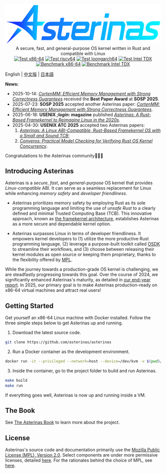 <p align="center">
    <img src="book/src/images/logo_en.svg" alt="asterinas-logo" width="620"><br>
    A secure, fast, and general-purpose OS kernel written in Rust and compatible with Linux<br/>
    <a href="https://github.com/asterinas/asterinas/actions/workflows/test_x86.yml"><img src="https://github.com/asterinas/asterinas/actions/workflows/test_x86.yml/badge.svg?event=push" alt="Test x86-64" style="max-width: 100%;"></a>
    <a href="https://github.com/asterinas/asterinas/actions/workflows/test_riscv.yml"><img src="https://github.com/asterinas/asterinas/actions/workflows/test_riscv.yml/badge.svg?event=push" alt="Test riscv64" style="max-width: 100%;"></a>
    <a href="https://github.com/asterinas/asterinas/actions/workflows/test_loongarch.yml"><img src="https://github.com/asterinas/asterinas/actions/workflows/test_loongarch.yml/badge.svg?event=push" alt="Test loongarch64" style="max-width: 100%;"></a>
    <a href="https://github.com/asterinas/asterinas/actions/workflows/test_x86_tdx.yml"><img src="https://github.com/asterinas/asterinas/actions/workflows/test_x86_tdx.yml/badge.svg" alt="Test Intel TDX" style="max-width: 100%;"></a>
    <a href="https://asterinas.github.io/benchmark/x86-64/"><img src="https://github.com/asterinas/asterinas/actions/workflows/benchmark_x86.yml/badge.svg" alt="Benchmark x86-64" style="max-width: 100%;"></a>
    <a href="https://asterinas.github.io/benchmark/tdx/"><img src="https://github.com/asterinas/asterinas/actions/workflows/benchmark_x86_tdx.yml/badge.svg" alt="Benchmark Intel TDX" style="max-width: 100%;"></a>
    <br/>
</p>

English | [中文版](README_CN.md) | [日本語](README_JP.md)

**News:**
* 2025-10-14: [*CortenMM: Efficient Memory Management with Strong Correctness Guarantees*](https://dl.acm.org/doi/10.1145/3731569.3764836) received the **Best Paper Award** at **SOSP 2025**.
* 2025-07-23: **SOSP 2025** accepted another Asterinas paper: [*CortenMM: Efficient Memory Management with Strong Correctness Guarantees*](https://dl.acm.org/doi/10.1145/3731569.3764836).
* 2025-06-18: **USENIX _;login:_ magazine** published [*Asterinas: A Rust-Based Framekernel to Reimagine Linux in the 2020s*](https://www.usenix.org/publications/loginonline/asterinas-rust-based-framekernel-reimagine-linux-2020s).
* 2025-04-30: **USENIX ATC 2025** accepted two Asterinas papers:
    1. [*Asterinas: A Linux ABI-Compatible, Rust-Based Framekernel OS with a Small and Sound TCB*](https://www.usenix.org/conference/atc25/presentation/peng-yuke);
    2. [*Converos: Practical Model Checking for Verifying Rust OS Kernel Concurrency*](https://www.usenix.org/conference/atc25/presentation/tang).

Congratulations to the Asterinas community🎉🎉🎉

## Introducing Asterinas

Asterinas is a _secure_, _fast_, and _general-purpose_ OS kernel
that provides _Linux-compatible_ ABI.
It can serve as a seamless replacement for Linux
while enhancing _memory safety_ and _developer friendliness_.

* Asterinas prioritizes memory safety
by employing Rust as its sole programming language
and limiting the use of _unsafe Rust_
to a clearly defined and minimal Trusted Computing Base (TCB).
This innovative approach,
known as [the framekernel architecture](https://asterinas.github.io/book/kernel/the-framekernel-architecture.html),
establishes Asterinas as a more secure and dependable kernel option.

* Asterinas surpasses Linux in terms of developer friendliness.
It empowers kernel developers to
(1) utilize the more productive Rust programming language,
(2) leverage a purpose-built toolkit called [OSDK](https://asterinas.github.io/book/osdk/guide/index.html) to streamline their workflows,
and (3) choose between releasing their kernel modules as open source
or keeping them proprietary,
thanks to the flexibility offered by [MPL](#License).

While the journey towards a production-grade OS kernel is challenging,
we are steadfastly progressing towards this goal.
Over the course of 2024,
we significantly enhanced Asterinas's maturity,
as detailed in [our end-year report](https://asterinas.github.io/2025/01/20/asterinas-in-2024.html).
In 2025, our primary goal is to make Asterinas production-ready on x86-64 virtual machines
and attract real users!

## Getting Started

Get yourself an x86-64 Linux machine with Docker installed.
Follow the three simple steps below to get Asterinas up and running.

1. Download the latest source code.

```bash
git clone https://github.com/asterinas/asterinas
```

2. Run a Docker container as the development environment.

```bash
docker run -it --privileged --network=host --device=/dev/kvm -v $(pwd)/asterinas:/root/asterinas asterinas/asterinas:0.16.1-20250922
```

3. Inside the container, go to the project folder to build and run Asterinas.

```bash
make build
make run
```

If everything goes well, Asterinas is now up and running inside a VM.

## The Book

See [The Asterinas Book](https://asterinas.github.io/book/) to learn more about the project.

## License

Asterinas's source code and documentation primarily use the
[Mozilla Public License (MPL), Version 2.0](https://github.com/asterinas/asterinas/blob/main/LICENSE-MPL).
Select components are under more permissive licenses,
detailed [here](https://github.com/asterinas/asterinas/blob/main/.licenserc.yaml). For the rationales behind the choice of MPL, see [here](https://asterinas.github.io/book/index.html#licensing).
